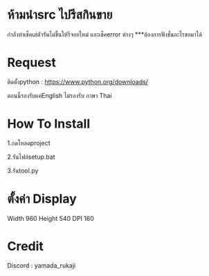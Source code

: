 # ห้ามนำsrc ไปรีสกินขาย
กำลังทำเช็คuiตัวรันไม่ขื้นให้รีจอยใหม่ และเช็คerror ต่างๆ
***ต้องการฟังชั่นอะไรขอมาได้

# Request
ติดตั้งpython : https://www.python.org/downloads/

ตอนนี้รองรับแค่English ไม่รองรับ ภาษา Thai

# How To Install
1.กดโหลดproject

2.รันไฟล์setup.bat

3.รันtool.py

# ตั้งค่า Display
Width 960
Height 540
DPI 160

# Credit
Discord : yamada_rukaji

